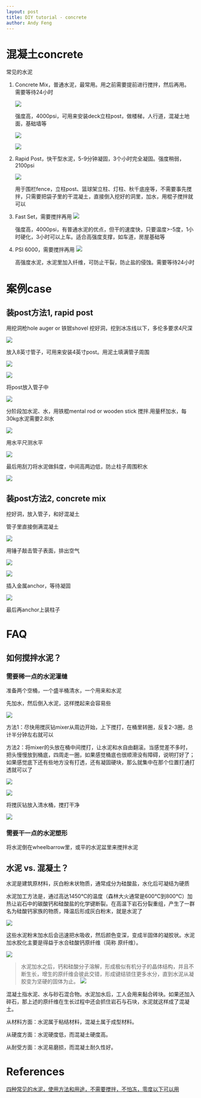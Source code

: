 ```yaml
---
layout: post
title: DIY tutorial - concrete
author: Andy Feng
---
```


# 混凝土concrete
常见的水泥

1. Concrete Mix，普通水泥，最常用。用之前需要提前进行搅拌，然后再用。需要等待24小时

	![](/images/posts/20210728-5.jpg)

	强度高，4000psi，可用来安装deck立柱post，做楼梯，人行道，混凝土地面，基础墙等

	![](/images/posts/20210728-19.jpg)

	![](/images/posts/20210728-20.jpg)

1. Rapid Post，快干型水泥，5-9分钟凝固，3个小时完全凝固。强度稍弱，2100psi

	![](/images/posts/20210728-4.jpg)

	用于围栏fence，立柱post、篮球架立柱、灯柱、秋千底座等，不需要事先搅拌，只需要把袋子里的干混凝土，直接倒入挖好的洞里，加水，用棍子搅拌就可以

1. Fast Set，需要搅拌再用
	![](/images/posts/20210728-6.jpg)

	强度高，4000psi，有普通水泥的优点，但干的速度快，只要温度>-5度，1小时硬化，3小时可以上车。适合高强度支撑，如车道，房屋基础等

1. PSI 6000，需要搅拌再用
	![](/images/posts/20210728-7.jpg)

	高强度水泥，水泥里加入纤维，可防止干裂，防止盐的侵蚀。需要等待24小时

# 案例case
## 装post方法1, rapid post
用挖洞枪hole auger or 铁锨shovel 挖好洞，挖到冰冻线以下，多伦多要求4尺深

![](/images/posts/20210728-8.jpg)

放入8英寸管子，可用来安装4英寸post。用泥土填满管子周围

![](/images/posts/20210728-9.jpg)

![](/images/posts/20210728-10.jpg)

将post放入管子中

![](/images/posts/20210728-11.jpg)

分阶段加水泥、水，用铁棍mental rod or wooden stick 搅拌.用量杯加水，每30kg水泥需要2.8l水

![](/images/posts/20210728-12.jpg)

用水平尺测水平

![](/images/posts/20210728-13.jpg)

最后用刮刀将水泥做斜度，中间高两边低，防止柱子周围积水

![](/images/posts/20210728-14.jpg)

## 装post方法2, concrete mix
挖好洞，放入管子，和好混凝土

管子里直接倒满混凝土

![](/images/posts/20210728-15.jpg)

用锤子敲击管子表面，排出空气

![](/images/posts/20210728-16.jpg)

![](/images/posts/20210728-17.jpg)

插入金属anchor，等待凝固

![](/images/posts/20210728-18.jpg)

最后再anchor上装柱子 

# FAQ
## 如何搅拌水泥？
### 需要稀一点的水泥灌缝
准备两个空桶，一个盛半桶清水，一个用来和水泥

先加水，然后倒入水泥，这样搅起来会容易些

![](/images/posts/20210728-21.jpg)

方法1：尽快用搅灰钻mixer从周边开始，上下搅打，在桶里转圈，反复2-3圈，总计半分钟左右就可以

方法2：将mixer的头放在桶中间搅打，让水泥和水自由翻滚。当感觉差不多时，把头慢慢放到桶底，四周走一圈，如果感觉桶底也很顺滑没有障碍，说明打好了；如果感觉底下还有些地方没有打透，还有凝固硬块，那么就集中在那个位置打通打透就可以了

![](/images/posts/20210728-22.jpg)

![](/images/posts/20210728-23.jpg)

将搅灰钻放入清水桶，搅打干净

![](/images/posts/20210728-24.jpg)

### 需要干一点的水泥塑形
将水泥倒在wheelbarrow里，或平的水泥盆里来搅拌水泥

## 水泥 vs. 混凝土？
水泥是建筑原材料，灰白粉末状物质，通常成分为硅酸盐，水化后可凝结为硬质

水泥加工方法是，通过高达1450℃的温度（森林大火通常是600℃到800℃）加热让岩石中的碳酸钙和硅酸盐的化学键断裂。在高温下岩石分裂重组，产生了一群名为硅酸钙家族的物质，降温后形成灰白粉末，就是水泥了

![](/images/posts/20210728-1.jpg)

这些水泥粉末加水后会迅速把水吸收，然后颜色变深，变成半固体的凝胶状。水泥加水胶化主要是得益于水合硅酸钙原纤维（简称 原纤维）。

![](/images/posts/20210728-2.jpg)

> 水泥加水之后，钙和硅酸分子溶解，形成极似有机分子的晶体结构，并且不断生长，增生的原纤维会彼此交错，形成键结锁住更多水分，直到水泥从凝胶变为坚硬的固体为止。
> ![](/images/posts/20210728-3.jpg)

混凝土指水泥、水与砂石混合物。水泥加水后，工人会用来黏合砖块。如果还加入碎石，那上述的原纤维在生长过程中还会抓住岩石与石块，水泥就这样成了混凝土。

从材料方面：水泥属于粘结材料，混凝土属于成型材料。

从硬度方面：水泥硬度低，而混凝土硬度高。

从耐受方面：水泥易磨损，而混凝土耐久性好。

# References
[四种常见的水泥，使用方法和用途，不需要搅拌，不怕冻，零度以下可以用](https://www.youtube.com/watch?v=zMFmNQwvNVw)

